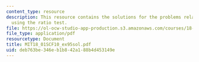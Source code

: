 ```yaml
---
content_type: resource
description: This resource contains the solutions for the problems related to the
  using the ratio test.
file: https://ol-ocw-studio-app-production.s3.amazonaws.com/courses/18-01sc-single-variable-calculus-fall-2010/deb763be346eb1b842a188b4d453149e_MIT18_01SCF10_ex95sol.pdf
file_type: application/pdf
resourcetype: Document
title: MIT18_01SCF10_ex95sol.pdf
uid: deb763be-346e-b1b8-42a1-88b4d453149e
---
```

